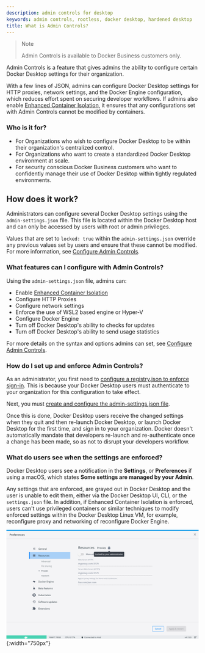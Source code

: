 ```yaml
---
description: admin controls for desktop
keywords: admin controls, rootless, docker desktop, hardened desktop
title: What is Admin Controls?
--- 
```

>Note
>
>Admin Controls is available to Docker Business customers only. 

Admin Controls is a feature that gives admins the ability to configure certain Docker Desktop settings for their organization. 

With a few lines of JSON, admins can configure Docker Desktop settings for HTTP proxies, network settings, and the Docker Engine configuration, which reduces effort spent on securing developer workflows. If admins also enable [Enhanced Container Isolation](../enhanced-container-isolation/index.md), it ensures that any configurations set with Admin Controls cannot be modified by containers.

### Who is it for? 

- For Organizations who wish to configure Docker Desktop to be within their organization's centralized control.
- For Organizations who want to create a standardized Docker Desktop environment at scale.
- For security conscious Docker Business customers who want to confidently manage their use of Docker Desktop within tightly regulated environments.

## How does it work?

Administrators can configure several Docker Desktop settings using the `admin-settings.json` file. This file is located within the Docker Desktop host and can only be accessed by users with root or admin privileges. 

Values that are set to `locked: true` within the `admin-settings.json` override any previous values set by users and ensure that these cannot be modified. For more information, see [Configure Admin Controls](../admin-controls/configure-ac.md#step-two-configure-the-admin-controls-you-want-to-lock-in).

### What features can I configure with Admin Controls?

Using the `admin-settings.json` file, admins can:

- Enable [Enhanced Container Isolation](../enhanced-container-isolation/index.md)
- Configure HTTP Proxies
- Configure network settings
- Enforce the use of WSL2 based engine or Hyper-V
- Configure Docker Engine
- Turn off Docker Desktop's ability to checks for updates
- Turn off Docker Desktop's ability to send usage statistics

For more details on the syntax and options admins can set, see [Configure Admin Controls](configure-ac.md).

### How do I set up and enforce Admin Controls?

As an administrator, you first need to [configure a registry.json to enforce sign-in](../../../docker-hub/configure-sign-in.md). This is because your Docker Desktop users must authenticate to your organization for this configuration to take effect.

Next, you must [create and configure the admin-settings.json file](configure-ac.md).

Once this is done, Docker Desktop users receive the changed settings when they quit and then re-launch Docker Desktop, or launch Docker Desktop for the first time, and sign in to your organization. Docker doesn't automatically mandate that developers re-launch and re-authenticate once a change has been made, so as not to disrupt your developers workflow. 

### What do users see when the settings are enforced?

Docker Desktop users see a notification in the **Settings**, or **Preferences** if using a macOS, which states **Some settings are managed by your Admin**. 

Any settings that are enforced, are grayed out in Docker Desktop and the user is unable to edit them, either via the Docker Desktop UI, CLI, or the `settings.json` file. In addition, if Enhanced Container Isolation is enforced, users can't use privileged containers or similar techniques to modify enforced settings within the Docker Desktop Linux VM, for example, reconfigure proxy and networking of reconfigure Docker Engine.

![Proxy settings grayed out](/assets/images/grayed-setting.png){:width="750px"}
